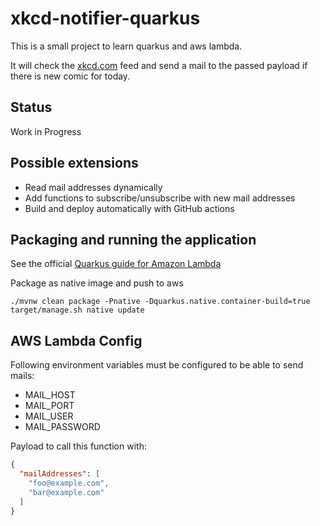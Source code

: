 # xkcd-notifier-quarkus

This is a small project to learn quarkus and aws lambda.

It will check the [xkcd.com](https://xkcd.com) feed and send a mail to the passed payload 
if there is new comic for today.

## Status
Work in Progress

## Possible extensions
- Read mail addresses dynamically
- Add functions to subscribe/unsubscribe with new mail addresses
- Build and deploy automatically with GitHub actions

## Packaging and running the application

See the official [Quarkus guide for Amazon Lambda](https://quarkus.io/guides/amazon-lambda)

Package as native image and push to aws
```shell script
./mvnw clean package -Pnative -Dquarkus.native.container-build=true
target/manage.sh native update
```

## AWS Lambda Config
Following environment variables must be configured to be able to send mails:
- MAIL_HOST
- MAIL_PORT
- MAIL_USER
- MAIL_PASSWORD

Payload to call this function with:
```json
{
  "mailAddresses": [
    "foo@example.com",
    "bar@example.com"
  ]
}
```